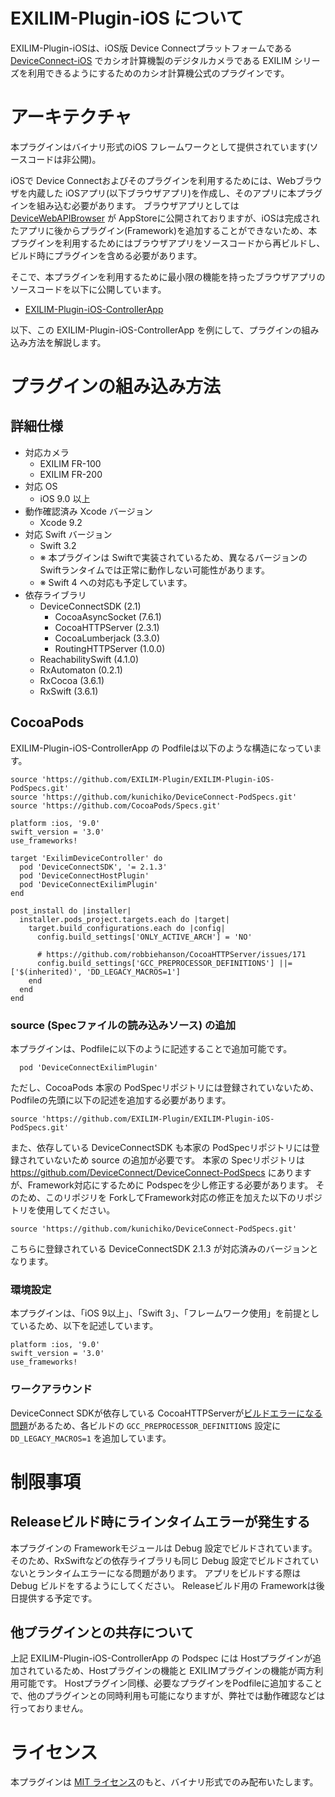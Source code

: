 # EXILIM-Plugin-iOS について

EXILIM-Plugin-iOSは、iOS版 Device Connectプラットフォームである [DeviceConnect-iOS](https://github.com/DeviceConnect/DeviceConnect-iOS/) でカシオ計算機製のデジタルカメラである EXILIM シリーズを利用できるようにするためのカシオ計算機公式のプラグインです。

# アーキテクチャ

本プラグインはバイナリ形式のiOS フレームワークとして提供されています(ソースコードは非公開)。

iOSで Device Connectおよびそのプラグインを利用するためには、Webブラウザを内蔵した iOSアプリ(以下ブラウザアプリ)を作成し、そのアプリに本プラグインを組み込む必要があります。
ブラウザアプリとしては [DeviceWebAPIBrowser](https://itunes.apple.com/jp/app/devicewebapibrowser/id994422987?mt=8) が AppStoreに公開されておりますが、iOSは完成されたアプリに後からプラグイン(Framework)を追加することができないため、本プラグインを利用するためにはブラウザアプリをソースコードから再ビルドし、ビルド時にプラグインを含める必要があります。

そこで、本プラグインを利用するために最小限の機能を持ったブラウザアプリのソースコードを以下に公開しています。

- [EXILIM-Plugin-iOS-ControllerApp](https://github.com/EXILIM-Plugin/EXILIM-Plugin-iOS-ControllerApp)

以下、この EXILIM-Plugin-iOS-ControllerApp を例にして、プラグインの組み込み方法を解説します。


# プラグインの組み込み方法

## 詳細仕様

- 対応カメラ
  - EXILIM FR-100
  - EXILIM FR-200
- 対応 OS
  - iOS 9.0 以上
- 動作確認済み Xcode バージョン
  - Xcode 9.2
- 対応 Swift バージョン
  - Swift 3.2
  - ※ 本プラグインは Swiftで実装されているため、異なるバージョンの Swiftランタイムでは正常に動作しない可能性があります。
  - ※ Swift 4 への対応も予定しています。
- 依存ライブラリ
  - DeviceConnectSDK (2.1)
    - CocoaAsyncSocket (7.6.1)
    - CocoaHTTPServer (2.3.1)
    - CocoaLumberjack (3.3.0)
    - RoutingHTTPServer (1.0.0)
  - ReachabilitySwift (4.1.0)
  - RxAutomaton (0.2.1)
  - RxCocoa (3.6.1)
  - RxSwift (3.6.1)



## CocoaPods

EXILIM-Plugin-iOS-ControllerApp の Podfileは以下のような構造になっています。

```
source 'https://github.com/EXILIM-Plugin/EXILIM-Plugin-iOS-PodSpecs.git'
source 'https://github.com/kunichiko/DeviceConnect-PodSpecs.git'
source 'https://github.com/CocoaPods/Specs.git'

platform :ios, '9.0'
swift_version = '3.0'
use_frameworks!

target 'ExilimDeviceController' do
  pod 'DeviceConnectSDK', '= 2.1.3'
  pod 'DeviceConnectHostPlugin'
  pod 'DeviceConnectExilimPlugin'
end

post_install do |installer|
  installer.pods_project.targets.each do |target|
    target.build_configurations.each do |config|
      config.build_settings['ONLY_ACTIVE_ARCH'] = 'NO'

      # https://github.com/robbiehanson/CocoaHTTPServer/issues/171
      config.build_settings['GCC_PREPROCESSOR_DEFINITIONS'] ||= ['$(inherited)', 'DD_LEGACY_MACROS=1']
    end
  end
end
```

### source (Specファイルの読み込みソース) の追加

本プラグインは、Podfileに以下のように記述することで追加可能です。

```
  pod 'DeviceConnectExilimPlugin'
```

ただし、CocoaPods 本家の PodSpecリポジトリには登録されていないため、Podfileの先頭に以下の記述を追加する必要があります。

```
source 'https://github.com/EXILIM-Plugin/EXILIM-Plugin-iOS-PodSpecs.git'
```

また、依存している DeviceConnectSDK も本家の PodSpecリポジトリには登録されていないため source の追加が必要です。
本家の Specリポジトリは https://github.com/DeviceConnect/DeviceConnect-PodSpecs にありますが、Framework対応にするために Podspecを少し修正する必要があります。
そのため、このリポジリを ForkしてFramework対応の修正を加えた以下のリポジトリを使用してください。

```
source 'https://github.com/kunichiko/DeviceConnect-PodSpecs.git'
```

こちらに登録されている DeviceConnectSDK 2.1.3 が対応済みのバージョンとなります。

### 環境設定

本プラグインは、「iOS 9以上」、「Swift 3」、「フレームワーク使用」を前提としているため、以下を記述しています。

```
platform :ios, '9.0'
swift_version = '3.0'
use_frameworks!
```

### ワークアラウンド

DeviceConnect SDKが依存している CocoaHTTPServerが[ビルドエラーになる問題](https://github.com/robbiehanson/CocoaHTTPServer/issues/171)があるため、各ビルドの `GCC_PREPROCESSOR_DEFINITIONS` 設定に `DD_LEGACY_MACROS=1` を追加しています。

# 制限事項

## Releaseビルド時にラインタイムエラーが発生する

本プラグインの Frameworkモジュールは Debug 設定でビルドされています。そのため、RxSwiftなどの依存ライブラリも同じ Debug 設定でビルドされていないとランタイムエラーになる問題があります。
アプリをビルドする際は Debug ビルドをするようにしてください。 Releaseビルド用の Frameworkは後日提供する予定です。

## 他プラグインとの共存について

上記 EXILIM-Plugin-iOS-ControllerApp の Podspec には Hostプラグインが追加されているため、Hostプラグインの機能と EXILIMプラグインの機能が両方利用可能です。
Hostプラグイン同様、必要なプラグインをPodfileに追加することで、他のプラグインとの同時利用も可能になりますが、弊社では動作確認などは行っておりません。

# ライセンス

本プラグインは [MIT ライセンス](LICENSE.md)のもと、バイナリ形式でのみ配布いたします。

